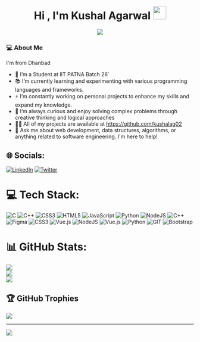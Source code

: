<h1 align="center"><b>Hi , I'm Kushal Agarwal </b><img src="https://media.giphy.com/media/hvRJCLFzcasrR4ia7z/giphy.gif" width="35"></h1>

<p align="center">
  <a href="https://github.com/raunak-dev-edu/raunak-dev-edu"><img src="https://readme-typing-svg.herokuapp.com?font=Ubuntu&color=blue&size=24&center=true&vCenter=true&width=600&height=100&lines=Pursuing+B.Tech+From+IIT+Patna,;Passionate+Full+Stack+Web+Developer,;Creating+Complex+and+Innovative+Solutions,;Constant+Learner+and+Tech+Enthusiast!"></a>
</p>

### 💻 About Me

I'm from Dhanbad

- 🔭 I’m a Student at IIT PATNA Batch 26`
- 📚 I’m currently learning and experimenting with various programming languages and frameworks.
- ⚡ I’m constantly working on personal projects to enhance my skills and expand my knowledge.
- 🤔 I’m always curious and enjoy solving complex problems through creative thinking and logical approaches
- 👨‍💻 All of my projects are available at https://github.com/kushalag02
- 💬 Ask me about web development, data structures, algorithms, or anything related to software engineering. I'm here to help!

## 🌐 Socials:
[![LinkedIn](https://img.shields.io/badge/LinkedIn-%230077B5.svg?logo=linkedin&logoColor=white)](https://linkedin.com/in/https://www.linkedin.com/in/kushal-agarwal-03868225a/) [![Twitter](https://img.shields.io/badge/Twitter-%231DA1F2.svg?logo=Twitter&logoColor=white)](https://twitter.com/https://twitter.com/Kushalag02) 

# 💻 Tech Stack:
![C](https://img.shields.io/badge/c-%2300599C.svg?style=for-the-badge&logo=c&logoColor=white) ![C++](https://img.shields.io/badge/c++-%2300599C.svg?style=for-the-badge&logo=c%2B%2B&logoColor=white) ![CSS3](https://img.shields.io/badge/css3-%231572B6.svg?style=for-the-badge&logo=css3&logoColor=white) ![HTML5](https://img.shields.io/badge/html5-%23E34F26.svg?style=for-the-badge&logo=html5&logoColor=white) ![JavaScript](https://img.shields.io/badge/javascript-%23323330.svg?style=for-the-badge&logo=javascript&logoColor=%23F7DF1E) ![Python](https://img.shields.io/badge/python-3670A0?style=for-the-badge&logo=python&logoColor=ffdd54) ![NodeJS](https://img.shields.io/badge/node.js-6DA55F?style=for-the-badge&logo=node.js&logoColor=white) ![C++](https://img.shields.io/badge/c++-%2300599C.svg?style=for-the-badge&logo=c%2B%2B&logoColor=white) ![Figma](https://img.shields.io/badge/figma-%23F24E1E.svg?style=for-the-badge&logo=figma&logoColor=white) ![CSS3](https://img.shields.io/badge/css3-%231572B6.svg?style=for-the-badge&logo=css3&logoColor=white) ![Vue.js](https://img.shields.io/badge/vue.js-%2335495e.svg?style=for-the-badge&logo=vuedotjs&logoColor=%234FC08D) ![NodeJS](https://img.shields.io/badge/node.js-6DA55F?style=for-the-badge&logo=node.js&logoColor=white) ![Vue.js](https://img.shields.io/badge/vue.js-%2335495e.svg?style=for-the-badge&logo=vuedotjs&logoColor=%234FC08D) ![Python](https://img.shields.io/badge/python-3670A0?style=for-the-badge&logo=python&logoColor=ffdd54) ![GIT](https://img.shields.io/badge/Git-fc6d26?style=for-the-badge&logo=git&logoColor=white) ![Bootstrap](https://img.shields.io/badge/bootstrap-%238511FA.svg?style=for-the-badge&logo=bootstrap&logoColor=white)
# 📊 GitHub Stats:
![](https://github-readme-stats.vercel.app/api?username=kushalag02&theme=dark&hide_border=false&include_all_commits=true&count_private=true)<br/>
![](https://github-readme-streak-stats.herokuapp.com/?user=kushalag02&theme=dark&hide_border=false)<br/>
![](https://github-readme-stats.vercel.app/api/top-langs/?username=kushalag02&theme=dark&hide_border=false&include_all_commits=true&count_private=true&layout=compact)

## 🏆 GitHub Trophies
![](https://github-profile-trophy.vercel.app/?username=kushalag02&theme=nord&no-frame=false&no-bg=false&margin-w=4)

---
[![](https://visitcount.itsvg.in/api?id=kushalag02&icon=0&color=1)](https://visitcount.itsvg.in)

<!-- Proudly created with GPRM ( https://gprm.itsvg.in ) -->
